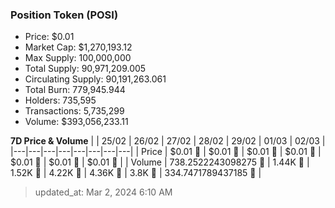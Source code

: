 
  ### Position Token (POSI)
  - Price: $0.01
  - Market Cap: $1,270,193.12
  - Max Supply: 100,000,000
  - Total Supply: 90,971,209.005
  - Circulating Supply: 90,191,263.061
  - Total Burn: 779,945.944
  - Holders: 735,595
  - Transactions: 5,735,299
  - Volume: $393,056,233.11

  **7D Price & Volume**
  | | 25&#x2F;02 | 26&#x2F;02 | 27&#x2F;02 | 28&#x2F;02 | 29&#x2F;02 | 01&#x2F;03 | 02&#x2F;03 |
  |---|---|---|---|---|---|---|---|
  | Price | $0.01 🚀 | $0.01 🚀 | $0.01 🚀 | $0.01 🔻 | $0.01 🚀 | $0.01 🔻 | $0.01 🚀 |
  | Volume | 738.2522243098275 🔻 | 1.44K 🚀 | 1.52K 🚀 | 4.22K 🚀 | 4.36K 🚀 | 3.8K 🔻 | 334.7471789437185 🔻 |

  > updated_at: Mar 2, 2024 6:10 AM
